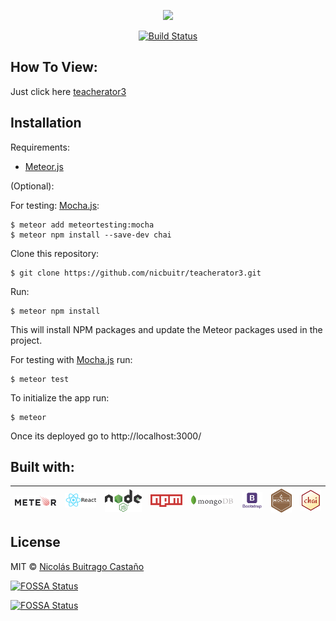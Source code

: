 <p align="center">
    <a href="../../"><img src="public/img/logo.png" ></a>
</p>

<p align="center">
    <a href="https://travis-ci.com/nicbuitr/teacherator3">
        <img src="https://travis-ci.com/nicbuitr/teacherator3.svg?branch=master" alt="Build Status">
    </a>
</p>

## How To View:

Just click here [teacherator3](https://teacherator3.herokuapp.com)

## Installation

Requirements:

- [Meteor.js](https://www.meteor.com/install)

(Optional):

For testing: [Mocha.js](https://mochajs.org/):

    $ meteor add meteortesting:mocha
    $ meteor npm install --save-dev chai

Clone this repository:

    $ git clone https://github.com/nicbuitr/teacherator3.git

Run:

    $ meteor npm install
    
This will install NPM packages and update the Meteor packages used in the project.

For testing with [Mocha.js](https://mochajs.org/) run:

    $ meteor test

To initialize the app run:

    $ meteor
    
Once its deployed go to http://localhost:3000/


## Built with:

[![Meteor](https://github.com/nicbuitr/f/blob/master/meteor.png)](https://www.meteor.com/) | [![React](https://github.com/nicbuitr/f/blob/master/react.png)](https://reactjs.org/)  | [![Node](https://github.com/nicbuitr/f/blob/master/node.png)](https://nodejs.org) | [![npm](https://github.com/nicbuitr/f/blob/master/npm.png)](https://www.npmjs.com/) | [![MongoDB](https://github.com/nicbuitr/f/blob/master/mongo.png)](https://www.mongodb.com/)  | [![Bootstrap](https://github.com/nicbuitr/f/blob/master/bootstrap3.png)](https://getbootstrap.com/) | [![Mocha](https://github.com/nicbuitr/f/blob/master/mocha.png)](https://mochajs.org/) | [![Chai](https://github.com/nicbuitr/f/blob/master/chai.png)](https://www.chaijs.com/)
:---:|:---:|:---:|:---:|:---:|:---:|:---:|:---:


## License

MIT © [Nicolás Buitrago Castaño](https://github.com/nicbuitr)

[![FOSSA Status](https://app.fossa.io/api/projects/git%2Bgithub.com%2Fnicbuitr%2Fteacherator3.svg?type=shield)](https://app.fossa.io/projects/git%2Bgithub.com%2Fnicbuitr%2Fteacherator3?ref=badge_shield)

[![FOSSA Status](https://app.fossa.io/api/projects/git%2Bgithub.com%2Fnicbuitr%2Fteacherator3.svg?type=large)](https://app.fossa.io/projects/git%2Bgithub.com%2Fnicbuitr%2Fteacherator3?ref=badge_large)

